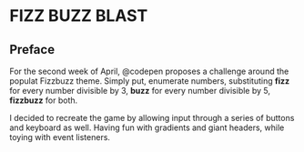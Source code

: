 # FIZZ BUZZ BLAST

## Preface

For the second week of April, @codepen proposes a challenge around the populat Fizzbuzz theme. Simply put, enumerate numbers, substituting **fizz** for every number divisible by 3, **buzz** for every number divisible by 5, **fizzbuzz** for both.

I decided to recreate the game by allowing input through a series of buttons and keyboard as well. Having fun with gradients and giant headers, while toying with event listeners.

<!-- There might be more to it... soon -->
